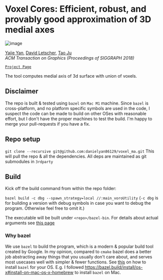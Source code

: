 # Voxel Cores: Efficient, robust, and provably good approximation of 3D medial axes

![image](https://user-images.githubusercontent.com/3752013/204099760-80199d44-f083-4777-80b5-0738d2452060.png)

[Yajie Yan](https://yajieyan.github.io/), [David Letscher](https://cs.slu.edu/people/letscher), [Tao Ju](https://www.cse.wustl.edu/~taoju/)
<br/>*ACM Transaction on Graphics (Proceedings of SIGGRAPH 2018)*<br/>

[`Project Page`](https://yajieyan.github.io/publication/voxelcore/overview/)

The tool computes medial axis of 3d surface with union of voxels.

## Disclaimer

The repo is built & tested using `bazel` on `Mac M1` machine. Since `bazel` is cross-platform, and no platform specific symbols are used in the code, I suspect the code can be made to build on other OSes with reasonable effort, but I don't have the proper machines to test the build. I'm happy to merge your pull-requests if you have a fix.

## Repo setup

`git clone --recursive git@github.com:danielyan86129/voxel_ma.git`
This will pull the repo & all the dependencies. All deps are maintained as git submodules in `3rdparty`

## Build

Kick off the build command from within the repo folder:

`bazel build -c dbg --spawn_strategy=local //:main_voroUtility` (`-c dbg` is for building a version with debug symbols in case you want to debug the program. Otherwise feel free to omit it.)

The executable will be built under `<repo>/bazel-bin`. For details about actual arguments see [this page](https://yajieyan.github.io/publication/voxelcore/readme/)

### Why bazel
We use `bazel` to build the program, which is a modern & popular build tool created by Google. In my opinion, compared to `cmake` bazel does a better job abstracting away things that you usually don't care about, and serves most usecases well with simpler & fewer functions. See [this](https://bazel.build/install/) on how to install `bazel` for your OS. E.g. I followed https://bazel.build/install/os-x#install-on-mac-os-x-homebrew to install `bazel` on Mac.
